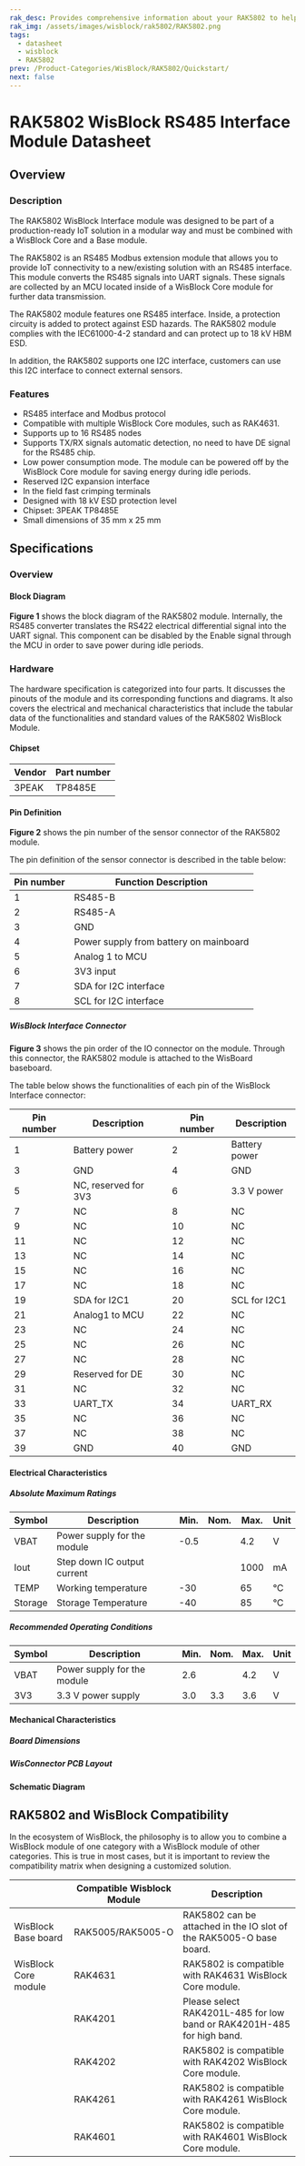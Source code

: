 ```yaml
---
rak_desc: Provides comprehensive information about your RAK5802 to help you use it. This information includes technical specifications, characteristics, and requirements, and it also discusses the device components.
rak_img: /assets/images/wisblock/rak5802/RAK5802.png
tags:
  - datasheet
  - wisblock
  - RAK5802
prev: /Product-Categories/WisBlock/RAK5802/Quickstart/
next: false
---
```


# RAK5802 WisBlock RS485 Interface Module Datasheet

## Overview

### Description

The RAK5802 WisBlock Interface module was designed to be part of a production-ready IoT solution in a modular way and must be combined with a WisBlock Core and a Base module.

The RAK5802 is an RS485 Modbus extension module that allows you to provide IoT connectivity to a new/existing solution with an RS485 interface. This module converts the RS485 signals into UART signals. These signals are collected by an MCU located inside of a WisBlock Core module for further data transmission.

The RAK5802 module features one RS485 interface. Inside, a protection circuity is added to protect against ESD hazards. The RAK5802 module complies with the IEC61000-4-2 standard and can protect up to 18&nbsp;kV HBM ESD.

In addition, the RAK5802 supports one I2C interface, customers can use this I2C interface to connect external sensors.


### Features

* RS485 interface and Modbus protocol
* Compatible with multiple WisBlock Core modules, such as RAK4631.
* Supports up to 16 RS485 nodes
* Supports TX/RX signals automatic detection, no need to have DE signal for the RS485 chip.
* Low power consumption mode. The module can be powered off by the WisBlock Core module for saving energy during idle periods.
* Reserved I2C expansion interface
* In the field fast crimping terminals
* Designed with 18&nbsp;kV ESD protection level
* Chipset: 3PEAK TP8485E
* Small dimensions of 35&nbsp;mm x 25&nbsp;mm

## Specifications

### Overview

#### Block Diagram
**Figure 1** shows the block diagram of the RAK5802 module. Internally, the RS485 converter translates the RS422 electrical differential signal into the UART signal. This component can be disabled by the Enable signal through the MCU in order to save power during idle periods.

<rk-img
  src="/assets/images/wisblock/rak5802/datasheet/block-diagram.png"
  width="50%"
  caption="RAK5802 block diagram"
/>

### Hardware

The hardware specification is categorized into four parts. It discusses the pinouts of the module and its corresponding functions and diagrams. It also covers the electrical and mechanical characteristics that include the tabular data of the functionalities and standard values of the RAK5802 WisBlock Module.

#### Chipset

| Vendor | Part number |
| ------ | ----------- |
| 3PEAK  | TP8485E     |

#### Pin Definition

**Figure 2** shows the pin number of the sensor connector of the RAK5802 module.

<rk-img
  src="/assets/images/wisblock/rak5802/datasheet/RAK5802-pinout.png"
  width="60%"
  caption="RAK5802 sensor connector"
/>

The pin definition of the sensor connector is described in the table below:

| **Pin number** | **Function Description**               |
| -------------- | -------------------------------------- |
| 1              | RS485-B                                |
| 2              | RS485-A                                |
| 3              | GND                                    |
| 4              | Power supply from battery on mainboard |
| 5              | Analog 1 to MCU                        |
| 6              | 3V3 input                              |
| 7              | SDA for I2C interface                  |
| 8              | SCL for I2C interface                  |


#####  WisBlock Interface Connector

**Figure 3** shows the pin order of the IO connector on the module. Through this connector, the RAK5802 module is attached to the WisBoard baseboard.

<rk-img
  src="/assets/images/wisblock/rak5802/datasheet/wisconnector-pins.png"
  width="50%"
  caption="RAK5802 internal WisBlock Interface connector."
/>

The table below shows the functionalities of each pin of the WisBlock Interface connector:

| **Pin number** | **Description**      | **Pin number** | **Description**  |
| -------------- | -------------------- | -------------- | ---------------- |
| 1              | Battery power        | 2              | Battery power    |
| 3              | GND                  | 4              | GND              |
| 5              | NC, reserved for 3V3 | 6              | 3.3&nbsp;V power |
| 7              | NC                   | 8              | NC               |
| 9              | NC                   | 10             | NC               |
| 11             | NC                   | 12             | NC               |
| 13             | NC                   | 14             | NC               |
| 15             | NC                   | 16             | NC               |
| 17             | NC                   | 18             | NC               |
| 19             | SDA for I2C1         | 20             | SCL for I2C1     |
| 21             | Analog1 to MCU       | 22             | NC               |
| 23             | NC                   | 24             | NC               |
| 25             | NC                   | 26             | NC               |
| 27             | NC                   | 28             | NC               |
| 29             | Reserved for DE      | 30             | NC               |
| 31             | NC                   | 32             | NC               |
| 33             | UART_TX              | 34             | UART_RX          |
| 35             | NC                   | 36             | NC               |
| 37             | NC                   | 38             | NC               |
| 39             | GND                  | 40             | GND              |

#### Electrical Characteristics

##### Absolute Maximum Ratings

| **Symbol** | **Description**             | **Min.** | **Nom.** | **Max.** | **Unit** |
| ---------- | --------------------------- | -------- | -------- | -------- | -------- |
| VBAT       | Power supply for the module | -0.5     |          | 4.2      | V        |
| Iout       | Step down IC output current |          |          | 1000     | mA       |
| TEMP       | Working temperature         | -30      |          | 65       | °C       |
| Storage    | Storage Temperature         | -40      |          | 85       | °C       |


##### Recommended Operating Conditions

| **Symbol** | **Description**             | **Min.** | **Nom.** | **Max.** | **Unit** |
| ---------- | --------------------------- | -------- | -------- | -------- | -------- |
| VBAT       | Power supply for the module | 2.6      |          | 4.2      | V        |
| 3V3        | 3.3&nbsp;V power supply     | 3.0      | 3.3      | 3.6      | V        |

#### Mechanical Characteristics

##### Board Dimensions

<rk-img
  src="/assets/images/wisblock/rak5802/datasheet/board-dimensions.png"
  width="80%"
  caption="RAK5802 dimensions"
/>

##### WisConnector PCB Layout

<rk-img
  src="/assets/images/wisblock/rak5802/datasheet/MxxS1003K6M.png"
  width="100%"
  caption="WisConnector PCB footprint and recommendations"
/>

#### Schematic Diagram

<rk-img
  src="/assets/images/wisblock/rak5802/datasheet/schematic.png"
  width="100%"
  caption="RAK5802 schematic diagram"
/>

## RAK5802 and WisBlock Compatibility

In the ecosystem of WisBlock, the philosophy is to allow you to combine a WisBlock module of one category with a WisBlock module of other categories. This is true in most cases, but it is important to review the compatibility matrix when designing a customized solution.

|                      | **Compatible Wisblock Module** | **Description**                                                        |
| -------------------- | ------------------------------ | ---------------------------------------------------------------------- |
| WisBlock Base board  | RAK5005/RAK5005-O              | RAK5802 can be attached in the IO slot of the RAK5005-O base board.    |
| WisBlock Core module | RAK4631                        | RAK5802 is compatible with RAK4631 WisBlock Core module.               |
|                      | RAK4201                        | Please select RAK4201L-485 for low band or RAK4201H-485 for high band. |
|                      | RAK4202                        | RAK5802 is compatible with RAK4202 WisBlock Core module.               |
|                      | RAK4261                        | RAK5802 is compatible with RAK4261 WisBlock Core module.               |
|                      | RAK4601                        | RAK5802 is compatible with RAK4601 WisBlock Core module.               |